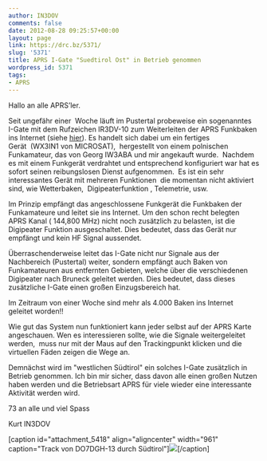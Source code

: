 ```yaml
---
author: IN3DOV
comments: false
date: 2012-08-28 09:25:57+00:00
layout: page
link: https://drc.bz/5371/
slug: '5371'
title: APRS I-Gate "Suedtirol Ost" in Betrieb genommen
wordpress_id: 5371
tags:
- APRS
---
```


Hallo an alle APRS’ler.




Seit ungefähr einer  Woche läuft im Pustertal probeweise ein sogenanntes  I-Gate mit dem Rufzeichen IR3DV-10 zum Weiterleiten der APRS Funkbaken ins Internet (siehe [hier](https://drc.bz/?page_id=1502)). Es handelt sich dabei um ein fertiges Gerät  (WX3IN1 von MICROSAT),  hergestellt von einem polnischen Funkamateur, das von Georg IW3ABA und mir angekauft wurde.  Nachdem es mit einem Funkgerät verdrahtet und entsprechend konfiguriert war hat es sofort seinen reibungslosen Dienst aufgenommen.  Es ist ein sehr interessantes Gerät mit mehreren Funktionen  die momentan nicht aktiviert sind, wie Wetterbaken,  Digipeaterfunktion , Telemetrie, usw.




Im Prinzip empfängt das angeschlossene Funkgerät die Funkbaken der Funkamateure und leitet sie ins Internet. Um den schon recht belegten APRS Kanal ( 144,800 MHz) nicht noch zusätzlich zu belasten, ist die Digipeater Funktion ausgeschaltet. Dies bedeutet, dass das Gerät nur empfängt und kein HF Signal aussendet.




Überraschenderweise leitet das I-Gate nicht nur Signale aus der Nachbereich (Pustertal) weiter, sondern empfängt auch Baken von Funkamateuren aus entfernten Gebieten, welche über die verschiedenen Digipeater nach Bruneck geleitet werden. Dies bedeutet, dass dieses zusätzliche I-Gate einen großen Einzugsbereich hat.




Im Zeitraum von einer Woche sind mehr als 4.000 Baken ins Internet geleitet worden!!




Wie gut das System nun funktioniert kann jeder selbst auf der APRS Karte angeschauen. Wen es interessieren sollte, wie die Signale weitergeleitet werden,  muss nur mit der Maus auf den Trackingpunkt klicken und die virtuellen Fäden zeigen die Wege an.




Demnächst wird im "westlichen Südtirol" ein solches I-Gate zusätzlich in  Betrieb genommen. Ich bin mir sicher, dass davon alle einen großen Nutzen haben werden und die Betriebsart APRS für viele wieder eine interessante  Aktivität werden wird.




73 an alle und viel Spass




Kurt IN3DOV




[caption id="attachment_5418" align="aligncenter" width="961" caption="Track von DO7DGH-13 durch Südtirol"][![](https://drc.bz/wp-content/uploads/2012/08/track-von-do7dgh-13-durch-suedtirol.jpg)](https://drc.bz/wp-content/uploads/2012/08/track-von-do7dgh-13-durch-suedtirol.jpg)[/caption]
